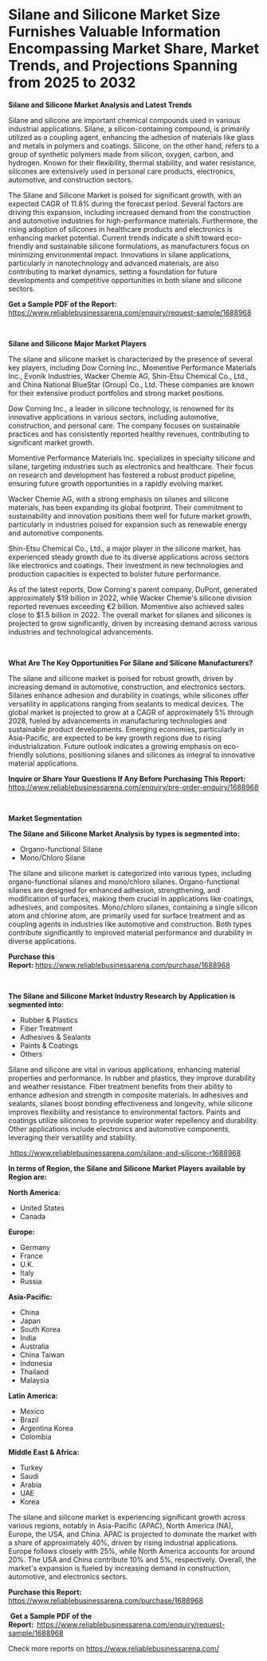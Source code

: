 <p><h1>Silane and Silicone Market Size Furnishes Valuable Information Encompassing Market Share, Market Trends, and Projections Spanning from 2025 to 2032</h1></p><p><strong>Silane and Silicone Market Analysis and Latest Trends</strong></p>
<p><p>Silane and silicone are important chemical compounds used in various industrial applications. Silane, a silicon-containing compound, is primarily utilized as a coupling agent, enhancing the adhesion of materials like glass and metals in polymers and coatings. Silicone, on the other hand, refers to a group of synthetic polymers made from silicon, oxygen, carbon, and hydrogen. Known for their flexibility, thermal stability, and water resistance, silicones are extensively used in personal care products, electronics, automotive, and construction sectors.</p><p>The Silane and Silicone Market is poised for significant growth, with an expected CAGR of 11.8% during the forecast period. Several factors are driving this expansion, including increased demand from the construction and automotive industries for high-performance materials. Furthermore, the rising adoption of silicones in healthcare products and electronics is enhancing market potential. Current trends indicate a shift toward eco-friendly and sustainable silicone formulations, as manufacturers focus on minimizing environmental impact. Innovations in silane applications, particularly in nanotechnology and advanced materials, are also contributing to market dynamics, setting a foundation for future developments and competitive opportunities in both silane and silicone sectors.</p></p>
<p><strong>Get a Sample PDF of the Report:&nbsp;</strong> <a href="https://www.reliablebusinessarena.com/enquiry/request-sample/1688968?utm_campaign=2524&utm_medium=2&utm_source=Github&utm_content=ia&utm_term=26032025&utm_id=silane-and-silicone">https://www.reliablebusinessarena.com/enquiry/request-sample/1688968</a></p>
<p>&nbsp;</p>
<p><strong>Silane and Silicone Major Market Players</strong></p>
<p><p>The silane and silicone market is characterized by the presence of several key players, including Dow Corning Inc., Momentive Performance Materials Inc., Evonik Industries, Wacker Chemie AG, Shin-Etsu Chemical Co., Ltd., and China National BlueStar (Group) Co., Ltd. These companies are known for their extensive product portfolios and strong market positions.</p><p>Dow Corning Inc., a leader in silicone technology, is renowned for its innovative applications in various sectors, including automotive, construction, and personal care. The company focuses on sustainable practices and has consistently reported healthy revenues, contributing to significant market growth. </p><p>Momentive Performance Materials Inc. specializes in specialty silicone and silane, targeting industries such as electronics and healthcare. Their focus on research and development has fostered a robust product pipeline, ensuring future growth opportunities in a rapidly evolving market.</p><p>Wacker Chemie AG, with a strong emphasis on silanes and silicone materials, has been expanding its global footprint. Their commitment to sustainability and innovation positions them well for future market growth, particularly in industries poised for expansion such as renewable energy and automotive components.</p><p>Shin-Etsu Chemical Co., Ltd., a major player in the silicone market, has experienced steady growth due to its diverse applications across sectors like electronics and coatings. Their investment in new technologies and production capacities is expected to bolster future performance.</p><p>As of the latest reports, Dow Corning's parent company, DuPont, generated approximately $19 billion in 2022, while Wacker Chemie's silicone division reported revenues exceeding €2 billion. Momentive also achieved sales close to $1.5 billion in 2022. The overall market for silanes and silicones is projected to grow significantly, driven by increasing demand across various industries and technological advancements.</p></p>
<p>&nbsp;</p>
<p><strong>What Are The Key Opportunities For Silane and Silicone Manufacturers?</strong></p>
<p><p>The silane and silicone market is poised for robust growth, driven by increasing demand in automotive, construction, and electronics sectors. Silanes enhance adhesion and durability in coatings, while silicones offer versatility in applications ranging from sealants to medical devices. The global market is projected to grow at a CAGR of approximately 5% through 2028, fueled by advancements in manufacturing technologies and sustainable product developments. Emerging economies, particularly in Asia-Pacific, are expected to be key growth regions due to rising industrialization. Future outlook indicates a growing emphasis on eco-friendly solutions, positioning silanes and silicones as integral to innovative material applications.</p></p>
<p><strong>Inquire or Share Your Questions If Any Before Purchasing This Report:</strong> <a href="https://www.reliablebusinessarena.com/enquiry/pre-order-enquiry/1688968?utm_campaign=2524&utm_medium=2&utm_source=Github&utm_content=ia&utm_term=26032025&utm_id=silane-and-silicone">https://www.reliablebusinessarena.com/enquiry/pre-order-enquiry/1688968</a></p>
<p>&nbsp;</p>
<p><strong>Market Segmentation</strong></p>
<p><strong>The Silane and Silicone Market Analysis by types is segmented into:</strong></p>
<p><ul><li>Organo-functional Silane</li><li>Mono/Chloro Silane</li></ul></p>
<p><p>The silane and silicone market is categorized into various types, including organo-functional silanes and mono/chloro silanes. Organo-functional silanes are designed for enhanced adhesion, strengthening, and modification of surfaces, making them crucial in applications like coatings, adhesives, and composites. Mono/chloro silanes, containing a single silicon atom and chlorine atom, are primarily used for surface treatment and as coupling agents in industries like automotive and construction. Both types contribute significantly to improved material performance and durability in diverse applications.</p></p>
<p><strong>Purchase this Report:&nbsp;</strong><a href="https://www.reliablebusinessarena.com/purchase/1688968?utm_campaign=2524&utm_medium=2&utm_source=Github&utm_content=ia&utm_term=26032025&utm_id=silane-and-silicone">https://www.reliablebusinessarena.com/purchase/1688968</a></p>
<p>&nbsp;</p>
<p><strong>The Silane and Silicone Market Industry Research by Application is segmented into:</strong></p>
<p><ul><li>Rubber & Plastics</li><li>Fiber Treatment</li><li>Adhesives & Sealants</li><li>Paints & Coatings</li><li>Others</li></ul></p>
<p><p>Silane and silicone are vital in various applications, enhancing material properties and performance. In rubber and plastics, they improve durability and weather resistance. Fiber treatment benefits from their ability to enhance adhesion and strength in composite materials. In adhesives and sealants, silanes boost bonding effectiveness and longevity, while silicone improves flexibility and resistance to environmental factors. Paints and coatings utilize silicones to provide superior water repellency and durability. Other applications include electronics and automotive components, leveraging their versatility and stability.</p></p>
<p><a href="https://www.reliablebusinessarena.com/silane-and-silicone-r1688968?utm_campaign=2524&utm_medium=2&utm_source=Github&utm_content=ia&utm_term=26032025&utm_id=silane-and-silicone">&nbsp;https://www.reliablebusinessarena.com/silane-and-silicone-r1688968</a></p>
<p><strong>In terms of Region, the Silane and Silicone Market Players available by Region are:</strong></p>
<p>
    <p> <strong> North America: </strong>
        <ul>
            <li>United States</li>
            <li>Canada</li>
        </ul>
        </p> 
    <p> <strong> Europe: </strong>
        <ul>
            <li>Germany</li>
            <li>France</li>
            <li>U.K.</li>
            <li>Italy</li>
            <li>Russia</li>
        </ul>
        </p> 
    <p> <strong> Asia-Pacific: </strong>
        <ul>
            <li>China</li>
            <li>Japan</li>
            <li>South Korea</li>
            <li>India</li>
            <li>Australia</li>
            <li>China Taiwan</li>
            <li>Indonesia</li>
            <li>Thailand</li>
            <li>Malaysia</li>
        </ul>
        </p> 
    <p> <strong> Latin America: </strong>
        <ul>
            <li>Mexico</li>
            <li>Brazil</li>
            <li>Argentina Korea</li>
            <li>Colombia</li>
        </ul>
        </p> 
    <p> <strong> Middle East & Africa: </strong>
        <ul>
            <li>Turkey</li>
            <li>Saudi</li>
            <li>Arabia</li>
            <li>UAE</li>
            <li>Korea</li>
        </ul>
    </p>
    </p>
<p><p>The silane and silicone market is experiencing significant growth across various regions, notably in Asia-Pacific (APAC), North America (NA), Europe, the USA, and China. APAC is projected to dominate the market with a share of approximately 40%, driven by rising industrial applications. Europe follows closely with 25%, while North America accounts for around 20%. The USA and China contribute 10% and 5%, respectively. Overall, the market's expansion is fueled by increasing demand in construction, automotive, and electronics sectors.</p></p>
<p><strong>Purchase this Report: </strong><a href="https://www.reliablebusinessarena.com/purchase/1688968?utm_campaign=2524&utm_medium=2&utm_source=Github&utm_content=ia&utm_term=26032025&utm_id=silane-and-silicone">https://www.reliablebusinessarena.com/purchase/1688968</a></p>
<p>&nbsp;<strong>Get a Sample PDF of the Report:&nbsp;&nbsp;</strong><a href="https://www.reliablebusinessarena.com/enquiry/request-sample/1688968?utm_campaign=2524&utm_medium=2&utm_source=Github&utm_content=ia&utm_term=26032025&utm_id=silane-and-silicone">https://www.reliablebusinessarena.com/enquiry/request-sample/1688968</a></p>
<p><strong></strong></p>
<p>Check more reports on <a href="https://www.reliablebusinessarena.com/?utm_campaign=2524&utm_medium=2&utm_source=Github&utm_content=ia&utm_term=26032025&utm_id=silane-and-silicone">https://www.reliablebusinessarena.com/</a></p>